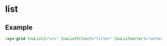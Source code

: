 # list

## Example

```html
<xyz-grid [nuList]="src" [nuListFilter]="filter" [nuListSorter]="sorter" [nuListTrackBy]="trackBy"> </xyz-grid>
```
